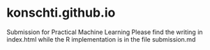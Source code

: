 # konschti.github.io
Submission for Practical Machine Learning
Please find the writing in index.html while the R implementation is in the file submission.md
